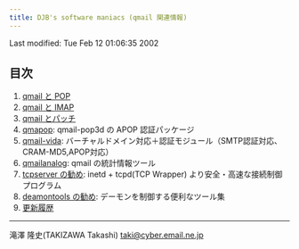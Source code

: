 ```yaml
---
title: DJB's software maniacs (qmail 関連情報)
---
```


Last modified: Tue Feb 12 01:06:35 2002


## 目次

1. [qmail と POP](qmail-pop/)
2. [qmail と IMAP](qmail-imap/)
3. [qmail とパッチ](qmail-patch/)
4. [qmapop](qmapop/): qmail-pop3d の APOP 認証パッケージ
5. [qmail-vida](qmail-vida/): バーチャルドメイン対応＋認証モジュール（SMTP認証対応、CRAM-MD5,APOP対応）
6. [qmailanalog](qmailanalog/): qmail の統計情報ツール
7. [tcpserver の勧め](tcpserver/): inetd + tcpd(TCP Wrapper) より安全・高速な接続制御プログラム
8. [deamontools の勧め](daemontools/): デーモンを制御する便利なツール集
9. [更新履歴](history.html)

------------------------------------------------------------------------

滝澤 隆史(TAKIZAWA Takashi)
taki@cyber.email.ne.jp
